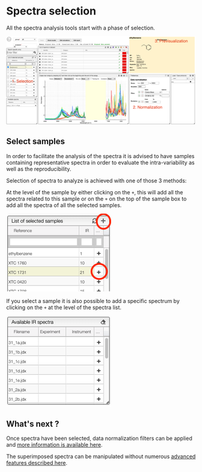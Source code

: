 # Spectra selection

All the spectra analysis tools start with a phase of selection.

![overview](images/overview.png)

## Select samples

In order to facilitate the analysis of the spectra it is advised to have samples containing representative spectra in order to evaluate the intra-variability as well as the reproducibility.

Selection of spectra to analyze is achieved with one of those 3 methods:

At the level of the sample by either clicking on the `+`, this will add all the spectra related to this sample or on the `+` on the top of the sample box to add all the spectra of all the selected samples.

![select sample](images/selectSample.png)

If you select a sample it is also possible to add a specific spectrum by clicking on the `+` at the level of the spectra list.

![select spectra](images/selectSpectra.png)

## What's next ?

Once spectra have been selected, data normalization filters can be applied and [more information is available here](../normalization/README.md).

The superimposed spectra can be manipulated without numerous [advanced features described here](../visualization/README.md).
